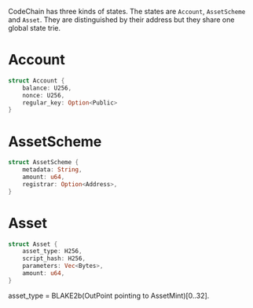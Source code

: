 CodeChain has three kinds of states. The states are `Account`, `AssetScheme` and `Asset`. They are distinguished by their address but they share one global state trie.

# Account

```rust
struct Account {
    balance: U256,
    nonce: U256,
    regular_key: Option<Public>
}
```

# AssetScheme

```rust
struct AssetScheme {
    metadata: String,
    amount: u64,
    registrar: Option<Address>,
}
```

# Asset

```rust
struct Asset {
    asset_type: H256,
    script_hash: H256,
    parameters: Vec<Bytes>,
    amount: u64,
}
```

asset_type = BLAKE2b(OutPoint pointing to AssetMint)[0..32].
